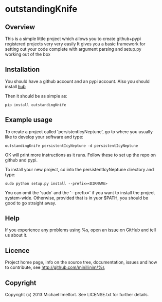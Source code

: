 # outstandingKnife

## Overview

This is a simple little project which allows you to create github+pypi registered projects very very easily
It gives you a basic framework for setting out your code complete with argument parsing and setup.py working out of the box

## Installation

You should have a github account and an pypi account. Also you should install [hub](hub.github.com)

Then it should be as simple as:

    pip install outstandingKnife

## Example usage

To create a project called 'persistentIcyNeptune', go to where you usually like to develop your software and type:

    outstandingKnife persistentIcyNeptune -d persistentIcyNeptune

OK will print more instructions as it runs. Follow these to set up the repo on github and pypi.

To install your new project, cd into the persistentIcyNeptune directory and type:

    sudo python setup.py install --prefix=<DIRNAME> 

You can omit the 'sudo' and the '--prefix=<DIRNAME>' if you want to install the project system-wide. Otherwise, provided that <DIRNAME> is in yuor $PATH, you should be good to go straight away.

## Help

If you experience any problems using %s, open an [issue](https://github.com/minillinim/%s/issues) on GitHub and tell us about it.

## Licence

Project home page, info on the source tree, documentation, issues and how to contribute, see http://github.com/minillinim/%s

## Copyright

Copyright (c) 2013 Michael Imelfort. See LICENSE.txt for further details.
